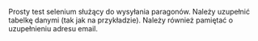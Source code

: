 
Prosty test selenium służący do wysyłania paragonów.
Należy uzupełnić tabelkę danymi (tak jak na przykładzie).
Należy również pamiętać o uzupełnieniu adresu email.